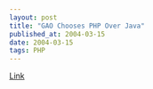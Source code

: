 ```yaml
---
layout: post
title: "GAO Chooses PHP Over Java"
published_at: 2004-03-15
date: 2004-03-15
tags: PHP
---
```


[Link](http://www.infoworld.com/article/04/03/12/11FEopgovcase_1.html)  
